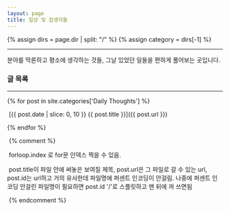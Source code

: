 ```yaml
---
layout: page
title: 일상 및 잡생각들
---
```

{% assign dirs = page.dir | split: "/" %}
{% assign category = dirs[-1] %}

---

 분야를 막론하고 평소에 생각하는 것들, 그날 있었던 일들을 편하게 풀어보는 곳입니다.





### 글 목록
---

{% for post in site.categories['Daily Thoughts'] %}

​	[{{ post.date | slice: 0, 10 }} {{ post.title }}]({{ post.url }})

{% endfor  %}

​	{% comment %}

​	forloop.index 로 for문 인덱스 찍을 수 있음.

​		post.title이 파일 안에 써놓은 보여질 제목, post.url은 그 파일로 갈 수 있는 url, post.id는 url하고 거의 유사한데 파일명에 퍼센트 인코딩이 안걸림. 나중에 퍼센트 인코딩 안걸린 파일명이 필요하면 post.id '/'로 스플릿하고 맨 뒤에 꺼 쓰면됨

​	{% endcomment %}